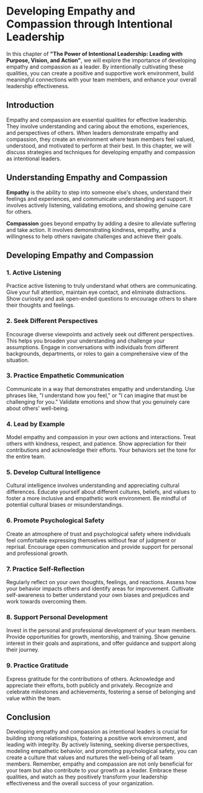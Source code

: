 Developing Empathy and Compassion through Intentional Leadership
=========================================================================

In this chapter of **"The Power of Intentional Leadership: Leading with Purpose, Vision, and Action"**, we will explore the importance of developing empathy and compassion as a leader. By intentionally cultivating these qualities, you can create a positive and supportive work environment, build meaningful connections with your team members, and enhance your overall leadership effectiveness.

Introduction
------------

Empathy and compassion are essential qualities for effective leadership. They involve understanding and caring about the emotions, experiences, and perspectives of others. When leaders demonstrate empathy and compassion, they create an environment where team members feel valued, understood, and motivated to perform at their best. In this chapter, we will discuss strategies and techniques for developing empathy and compassion as intentional leaders.

Understanding Empathy and Compassion
------------------------------------

**Empathy** is the ability to step into someone else's shoes, understand their feelings and experiences, and communicate understanding and support. It involves actively listening, validating emotions, and showing genuine care for others.

**Compassion** goes beyond empathy by adding a desire to alleviate suffering and take action. It involves demonstrating kindness, empathy, and a willingness to help others navigate challenges and achieve their goals.

Developing Empathy and Compassion
---------------------------------

### 1. **Active Listening**

Practice active listening to truly understand what others are communicating. Give your full attention, maintain eye contact, and eliminate distractions. Show curiosity and ask open-ended questions to encourage others to share their thoughts and feelings.

### 2. **Seek Different Perspectives**

Encourage diverse viewpoints and actively seek out different perspectives. This helps you broaden your understanding and challenge your assumptions. Engage in conversations with individuals from different backgrounds, departments, or roles to gain a comprehensive view of the situation.

### 3. **Practice Empathetic Communication**

Communicate in a way that demonstrates empathy and understanding. Use phrases like, "I understand how you feel," or "I can imagine that must be challenging for you." Validate emotions and show that you genuinely care about others' well-being.

### 4. **Lead by Example**

Model empathy and compassion in your own actions and interactions. Treat others with kindness, respect, and patience. Show appreciation for their contributions and acknowledge their efforts. Your behaviors set the tone for the entire team.

### 5. **Develop Cultural Intelligence**

Cultural intelligence involves understanding and appreciating cultural differences. Educate yourself about different cultures, beliefs, and values to foster a more inclusive and empathetic work environment. Be mindful of potential cultural biases or misunderstandings.

### 6. **Promote Psychological Safety**

Create an atmosphere of trust and psychological safety where individuals feel comfortable expressing themselves without fear of judgment or reprisal. Encourage open communication and provide support for personal and professional growth.

### 7. **Practice Self-Reflection**

Regularly reflect on your own thoughts, feelings, and reactions. Assess how your behavior impacts others and identify areas for improvement. Cultivate self-awareness to better understand your own biases and prejudices and work towards overcoming them.

### 8. **Support Personal Development**

Invest in the personal and professional development of your team members. Provide opportunities for growth, mentorship, and training. Show genuine interest in their goals and aspirations, and offer guidance and support along their journey.

### 9. **Practice Gratitude**

Express gratitude for the contributions of others. Acknowledge and appreciate their efforts, both publicly and privately. Recognize and celebrate milestones and achievements, fostering a sense of belonging and value within the team.

Conclusion
----------

Developing empathy and compassion as intentional leaders is crucial for building strong relationships, fostering a positive work environment, and leading with integrity. By actively listening, seeking diverse perspectives, modeling empathetic behavior, and promoting psychological safety, you can create a culture that values and nurtures the well-being of all team members. Remember, empathy and compassion are not only beneficial for your team but also contribute to your growth as a leader. Embrace these qualities, and watch as they positively transform your leadership effectiveness and the overall success of your organization.
